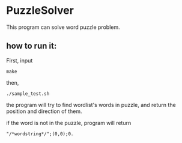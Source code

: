 # PuzzleSolver
This program can solve word puzzle problem.

## how to run it:
First, input
```
make
```
then,
```
./sample_test.sh
```
the program will try to find wordlist's words in puzzle, and return the position and direction of them. 

if the word is not in the puzzle, program will return 
```
"/*wordstring*/";(0,0);0.
```
